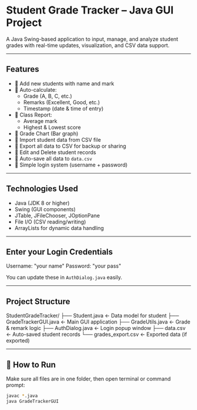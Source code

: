 #  Student Grade Tracker – Java GUI Project

A Java Swing-based application to input, manage, and analyze student grades with real-time updates, visualization, and CSV data support.

---

##  Features

- 🔹 Add new students with name and mark
- 🔹 Auto-calculate:
  - Grade (A, B, C, etc.)
  - Remarks (Excellent, Good, etc.)
  - Timestamp (date & time of entry)
- 🔹 Class Report:
  - Average mark
  - Highest & Lowest score
- 🔹 Grade Chart (Bar graph)
- 🔹 Import student data from CSV file
- 🔹 Export all data to CSV for backup or sharing
- 🔹 Edit and Delete student records
- 🔹 Auto-save all data to `data.csv`
- 🔹 Simple login system (username + password)

---

## Technologies Used

- Java (JDK 8 or higher)
- Swing (GUI components)
- JTable, JFileChooser, JOptionPane
- File I/O (CSV reading/writing)
- ArrayLists for dynamic data handling

---

## Enter your Login Credentials

Username: "your name"
Password: "your pass"


You can update these in `AuthDialog.java` easily.

---

##  Project Structure

StudentGradeTracker/
├── Student.java ← Data model for student
├── GradeTrackerGUI.java ← Main GUI application
├── GradeUtils.java ← Grade & remark logic
├── AuthDialog.java ← Login popup window
├── data.csv ← Auto-saved student records
└── grades_export.csv ← Exported data (if exported)


---

## 📝 How to Run

Make sure all files are in one folder, then open terminal or command prompt:

```bash
javac *.java
java GradeTrackerGUI
